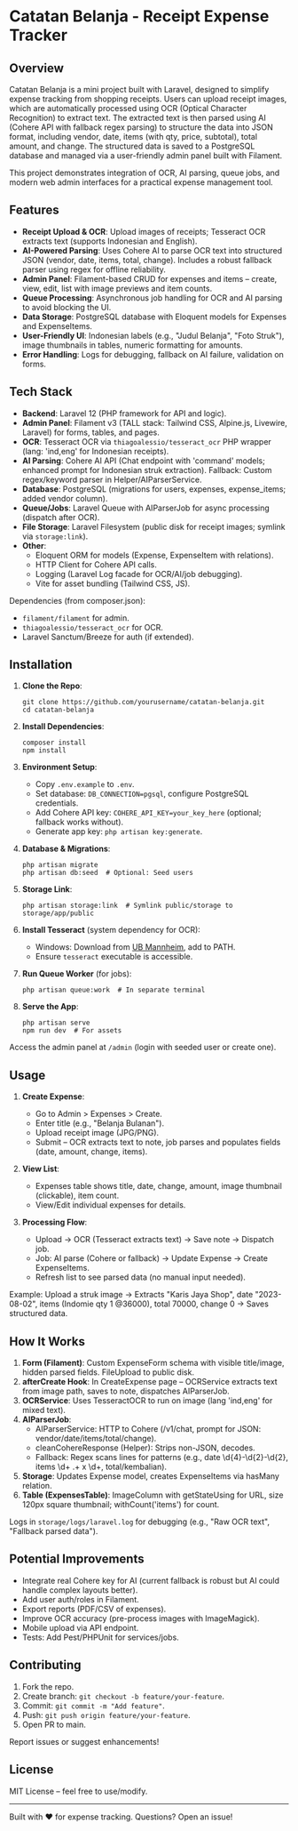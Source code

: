 # Catatan Belanja - Receipt Expense Tracker

## Overview

Catatan Belanja is a mini project built with Laravel, designed to simplify expense tracking from shopping receipts. Users can upload receipt images, which are automatically processed using OCR (Optical Character Recognition) to extract text. The extracted text is then parsed using AI (Cohere API with fallback regex parsing) to structure the data into JSON format, including vendor, date, items (with qty, price, subtotal), total amount, and change. The structured data is saved to a PostgreSQL database and managed via a user-friendly admin panel built with Filament.

This project demonstrates integration of OCR, AI parsing, queue jobs, and modern web admin interfaces for a practical expense management tool.

## Features

- **Receipt Upload & OCR**: Upload images of receipts; Tesseract OCR extracts text (supports Indonesian and English).
- **AI-Powered Parsing**: Uses Cohere AI to parse OCR text into structured JSON (vendor, date, items, total, change). Includes a robust fallback parser using regex for offline reliability.
- **Admin Panel**: Filament-based CRUD for expenses and items – create, view, edit, list with image previews and item counts.
- **Queue Processing**: Asynchronous job handling for OCR and AI parsing to avoid blocking the UI.
- **Data Storage**: PostgreSQL database with Eloquent models for Expenses and ExpenseItems.
- **User-Friendly UI**: Indonesian labels (e.g., "Judul Belanja", "Foto Struk"), image thumbnails in tables, numeric formatting for amounts.
- **Error Handling**: Logs for debugging, fallback on AI failure, validation on forms.

## Tech Stack

- **Backend**: Laravel 12 (PHP framework for API and logic).
- **Admin Panel**: Filament v3 (TALL stack: Tailwind CSS, Alpine.js, Livewire, Laravel) for forms, tables, and pages.
- **OCR**: Tesseract OCR via `thiagoalessio/tesseract_ocr` PHP wrapper (lang: 'ind,eng' for Indonesian receipts).
- **AI Parsing**: Cohere AI API (Chat endpoint with 'command' models; enhanced prompt for Indonesian struk extraction). Fallback: Custom regex/keyword parser in Helper/AIParserService.
- **Database**: PostgreSQL (migrations for users, expenses, expense_items; added vendor column).
- **Queue/Jobs**: Laravel Queue with AIParserJob for async processing (dispatch after OCR).
- **File Storage**: Laravel Filesystem (public disk for receipt images; symlink via `storage:link`).
- **Other**: 
  - Eloquent ORM for models (Expense, ExpenseItem with relations).
  - HTTP Client for Cohere API calls.
  - Logging (Laravel Log facade for OCR/AI/job debugging).
  - Vite for asset bundling (Tailwind CSS, JS).

Dependencies (from composer.json):
- `filament/filament` for admin.
- `thiagoalessio/tesseract_ocr` for OCR.
- Laravel Sanctum/Breeze for auth (if extended).

## Installation

1. **Clone the Repo**:
   ```
   git clone https://github.com/yourusername/catatan-belanja.git
   cd catatan-belanja
   ```

2. **Install Dependencies**:
   ```
   composer install
   npm install
   ```

3. **Environment Setup**:
   - Copy `.env.example` to `.env`.
   - Set database: `DB_CONNECTION=pgsql`, configure PostgreSQL credentials.
   - Add Cohere API key: `COHERE_API_KEY=your_key_here` (optional; fallback works without).
   - Generate app key: `php artisan key:generate`.

4. **Database & Migrations**:
   ```
   php artisan migrate
   php artisan db:seed  # Optional: Seed users
   ```

5. **Storage Link**:
   ```
   php artisan storage:link  # Symlink public/storage to storage/app/public
   ```

6. **Install Tesseract** (system dependency for OCR):
   - Windows: Download from [UB Mannheim](https://github.com/UB-Mannheim/tesseract/wiki), add to PATH.
   - Ensure `tesseract` executable is accessible.

7. **Run Queue Worker** (for jobs):
   ```
   php artisan queue:work  # In separate terminal
   ```

8. **Serve the App**:
   ```
   php artisan serve
   npm run dev  # For assets
   ```

Access the admin panel at `/admin` (login with seeded user or create one).

## Usage

1. **Create Expense**:
   - Go to Admin > Expenses > Create.
   - Enter title (e.g., "Belanja Bulanan").
   - Upload receipt image (JPG/PNG).
   - Submit – OCR extracts text to note, job parses and populates fields (date, amount, change, items).

2. **View List**:
   - Expenses table shows title, date, change, amount, image thumbnail (clickable), item count.
   - View/Edit individual expenses for details.

3. **Processing Flow**:
   - Upload → OCR (Tesseract extracts text) → Save note → Dispatch job.
   - Job: AI parse (Cohere or fallback) → Update Expense → Create ExpenseItems.
   - Refresh list to see parsed data (no manual input needed).

Example: Upload a struk image → Extracts "Karis Jaya Shop", date "2023-08-02", items (Indomie qty 1 @36000), total 70000, change 0 → Saves structured data.

## How It Works

1. **Form (Filament)**: Custom ExpenseForm schema with visible title/image, hidden parsed fields. FileUpload to public disk.
2. **afterCreate Hook**: In CreateExpense page – OCRService extracts text from image path, saves to note, dispatches AIParserJob.
3. **OCRService**: Uses TesseractOCR to run on image (lang 'ind,eng' for mixed text).
4. **AIParserJob**: 
   - AIParserService: HTTP to Cohere (/v1/chat, prompt for JSON: vendor/date/items/total/change).
   - cleanCohereResponse (Helper): Strips non-JSON, decodes.
   - Fallback: Regex scans lines for patterns (e.g., date \d{4}-\d{2}-\d{2}, items \d+ .+ x \d+, total/kembalian).
5. **Storage**: Updates Expense model, creates ExpenseItems via hasMany relation.
6. **Table (ExpensesTable)**: ImageColumn with getStateUsing for URL, size 120px square thumbnail; withCount('items') for count.

Logs in `storage/logs/laravel.log` for debugging (e.g., "Raw OCR text", "Fallback parsed data").

## Potential Improvements

- Integrate real Cohere key for AI (current fallback is robust but AI could handle complex layouts better).
- Add user auth/roles in Filament.
- Export reports (PDF/CSV of expenses).
- Improve OCR accuracy (pre-process images with ImageMagick).
- Mobile upload via API endpoint.
- Tests: Add Pest/PHPUnit for services/jobs.

## Contributing

1. Fork the repo.
2. Create branch: `git checkout -b feature/your-feature`.
3. Commit: `git commit -m "Add feature"`.
4. Push: `git push origin feature/your-feature`.
5. Open PR to main.

Report issues or suggest enhancements!

## License

MIT License – feel free to use/modify.

---

Built with ❤️ for expense tracking. Questions? Open an issue!
